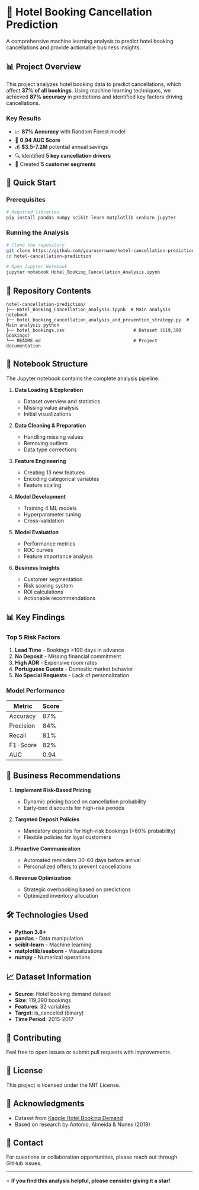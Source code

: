 # 🏨 Hotel Booking Cancellation Prediction

A comprehensive machine learning analysis to predict hotel booking cancellations and provide actionable business insights.

## 📊 Project Overview

This project analyzes hotel booking data to predict cancellations, which affect **37% of all bookings**. Using machine learning techniques, we achieved **87% accuracy** in predictions and identified key factors driving cancellations.

### Key Results
- 📈 **87% Accuracy** with Random Forest model
- 🎯 **0.94 AUC Score** 
- 💰 **$3.5-7.2M** potential annual savings
- 🔍 Identified **5 key cancellation drivers**
- 👥 Created **5 customer segments**

## 🚀 Quick Start

### Prerequisites
```bash
# Required libraries
pip install pandas numpy scikit-learn matplotlib seaborn jupyter
```

### Running the Analysis
```bash
# Clone the repository
git clone https://github.com/yourusername/hotel-cancellation-prediction.git
cd hotel-cancellation-prediction

# Open Jupyter Notebook
jupyter notebook Hotel_Booking_Cancellation_Analysis.ipynb
```

## 📁 Repository Contents

```
hotel-cancellation-prediction/
├── Hotel_Booking_Cancellation_Analysis.ipynb  # Main analysis notebook
├── hotel_booking_cancellation_analysis_and_prevention_strategy.py  # Main analysis python
├── hotel_bookings.csv                          # Dataset (119,390 bookings)
└── README.md                                   # Project documentation
```

## 📓 Notebook Structure

The Jupyter notebook contains the complete analysis pipeline:

1. **Data Loading & Exploration**
   - Dataset overview and statistics
   - Missing value analysis
   - Initial visualizations

2. **Data Cleaning & Preparation**
   - Handling missing values
   - Removing outliers
   - Data type corrections

3. **Feature Engineering**
   - Creating 13 new features
   - Encoding categorical variables
   - Feature scaling

4. **Model Development**
   - Training 4 ML models
   - Hyperparameter tuning
   - Cross-validation

5. **Model Evaluation**
   - Performance metrics
   - ROC curves
   - Feature importance analysis

6. **Business Insights**
   - Customer segmentation
   - Risk scoring system
   - ROI calculations
   - Actionable recommendations

## 📊 Key Findings

### Top 5 Risk Factors
1. **Lead Time** - Bookings >100 days in advance
2. **No Deposit** - Missing financial commitment
3. **High ADR** - Expensive room rates
4. **Portuguese Guests** - Domestic market behavior
5. **No Special Requests** - Lack of personalization

### Model Performance

| Metric | Score |
|--------|-------|
| Accuracy | 87% |
| Precision | 84% |
| Recall | 81% |
| F1-Score | 82% |
| AUC | 0.94 |

## 💼 Business Recommendations

1. **Implement Risk-Based Pricing**
   - Dynamic pricing based on cancellation probability
   - Early-bird discounts for high-risk periods

2. **Targeted Deposit Policies**
   - Mandatory deposits for high-risk bookings (>60% probability)
   - Flexible policies for loyal customers

3. **Proactive Communication**
   - Automated reminders 30-60 days before arrival
   - Personalized offers to prevent cancellations

4. **Revenue Optimization**
   - Strategic overbooking based on predictions
   - Optimized inventory allocation

## 🛠️ Technologies Used

- **Python 3.8+**
- **pandas** - Data manipulation
- **scikit-learn** - Machine learning
- **matplotlib/seaborn** - Visualizations
- **numpy** - Numerical operations

## 📈 Dataset Information

- **Source**: Hotel booking demand dataset
- **Size**: 119,390 bookings
- **Features**: 32 variables
- **Target**: is_canceled (binary)
- **Time Period**: 2015-2017

## 🤝 Contributing

Feel free to open issues or submit pull requests with improvements.

## 📄 License

This project is licensed under the MIT License.

## 🙏 Acknowledgments

- Dataset from [Kaggle Hotel Booking Demand](https://www.kaggle.com/jessemostipak/hotel-booking-demand)
- Based on research by Antonio, Almeida & Nunes (2019)

## 📧 Contact

For questions or collaboration opportunities, please reach out through GitHub issues.

---

⭐ **If you find this analysis helpful, please consider giving it a star!**
